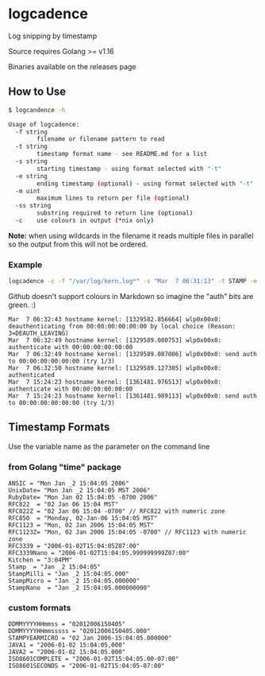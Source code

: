 # logcadence

Log snipping by timestamp

Source requires Golang >= v1.16

Binaries available on the releases page

## How to Use

```bash
$ logcandence -h

Usage of logcadence:
  -f string
        filename or filename pattern to read
  -t string
        timestamp format name - see README.md for a list
  -s string
        starting timestamp - using format selected with "-t"
  -e string
        ending timestamp (optional) - using format selected with "-t"
  -m uint
        maximum lines to return per file (optional)
  -ss string
        substring required to return line (optional)
  -c    use colours in output (*nix only) 
```

**Note:** when using wildcards in the filename it reads multiple files in parallel so the output from this will not be ordered.

### Example

```bash
logcadence -c -f "/var/log/kern.log*" -s "Mar  7 06:31:13" -t STAMP -e "Mar  7 23:59:01" -ss "auth"
```

Github doesn't support colours in Markdown so imagine the "auth" bits are green. :)

```log
Mar  7 06:32:43 hostname kernel: [1329582.856664] wlp0x00x0: deauthenticating from 00:00:00:00:00:00 by local choice (Reason: 3=DEAUTH_LEAVING)
Mar  7 06:32:49 hostname kernel: [1329589.080753] wlp0x00x0: authenticate with 00:00:00:00:00:00
Mar  7 06:32:49 hostname kernel: [1329589.087006] wlp0x00x0: send auth to 00:00:00:00:00:00 (try 1/3)
Mar  7 06:32:50 hostname kernel: [1329589.127305] wlp0x00x0: authenticated
Mar  7 15:24:23 hostname kernel: [1361481.976513] wlp0x00x0: authenticate with 00:00:00:00:00:00
Mar  7 15:24:23 hostname kernel: [1361481.989113] wlp0x00x0: send auth to 00:00:00:00:00:00 (try 1/3)
```

## Timestamp Formats

Use the variable name as the parameter on the command line

### from Golang "time" package

```golang
ANSIC = "Mon Jan _2 15:04:05 2006"
UnixDate= "Mon Jan _2 15:04:05 MST 2006"
RubyDate= "Mon Jan 02 15:04:05 -0700 2006"
RFC822  = "02 Jan 06 15:04 MST"
RFC822Z = "02 Jan 06 15:04 -0700" // RFC822 with numeric zone
RFC850  = "Monday, 02-Jan-06 15:04:05 MST"
RFC1123 = "Mon, 02 Jan 2006 15:04:05 MST"
RFC1123Z= "Mon, 02 Jan 2006 15:04:05 -0700" // RFC1123 with numeric zone
RFC3339 = "2006-01-02T15:04:05Z07:00"
RFC3339Nano = "2006-01-02T15:04:05.999999999Z07:00"
Kitchen = "3:04PM"
Stamp  = "Jan _2 15:04:05"
StampMilli = "Jan _2 15:04:05.000"
StampMicro = "Jan _2 15:04:05.000000"
StampNano  = "Jan _2 15:04:05.000000000"
```

### custom formats

```golang
DDMMYYYYHHmmss = "02012006150405"
DDMMYYYYHHmmsssss = "02012006150405.000"
STAMPYEARMICRO = "02 Jan 2006-15:04:05.000000"
JAVA1 = "2006-01-02 15:04:05,000"
JAVA2 = "2006-01-02 15:04:05.000"
ISO8601COMPLETE = "2006-01-02T15:04:05.00-07:00"
ISO8601SECONDS = "2006-01-02T15:04:05-07:00"
```
